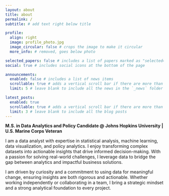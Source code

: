 ```yaml
---
layout: about
title: about
permalink: /
subtitle: # add text right below title

profile:
  align: right
  image: profile_photo.jpg
  image_circular: false # crops the image to make it circular
  more_info: # removed, goes below photo

selected_papers: false # includes a list of papers marked as "selected={true}"
social: true # includes social icons at the bottom of the page

announcements:
  enabled: false # includes a list of news items
  scrollable: true # adds a vertical scroll bar if there are more than 3 news items
  limit: 5 # leave blank to include all the news in the `_news` folder

latest_posts:
  enabled: true
  scrollable: true # adds a vertical scroll bar if there are more than 3 new posts items
  limit: 3 # leave blank to include all the blog posts
---
```

**M.S. in Data Analytics and Policy Candidate @ Johns Hopkins University | U.S. Marine Corps Veteran**

I am a data analyst with expertise in statistical analysis, machine learning, data visualization, and policy analytics. I enjoy transforming complex datasets into actionable insights that drive informed decision-making. With a passion for solving real-world challenges, I leverage data to bridge the gap between analytics and impactful business solutions.

I am driven by curiosity and a commitment to using data for meaningful change, ensuring insights are both rigorous and actionable. Whether working independently or collaborating in a team, I bring a strategic mindset and a strong analytical foundation to every project.
